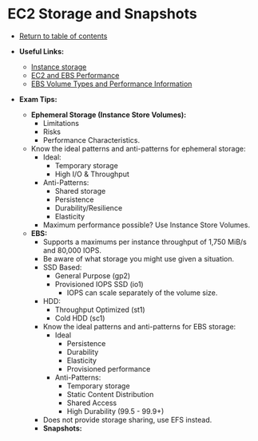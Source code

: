 # EC2 Storage and Snapshots

* [Return to table of contents](../../../README.md)

* **Useful Links:**
  * [Instance storage](https://docs.aws.amazon.com/AWSEC2/latest/UserGuide/InstanceStorage.html)
  * [EC2 and EBS Performance](https://docs.aws.amazon.com/AWSEC2/latest/UserGuide/EBSPerformance.html)
  * [EBS Volume Types and Performance Information](https://docs.aws.amazon.com/AWSEC2/latest/UserGuide/EBSVolumeTypes.html)

* **Exam Tips:**
  * **Ephemeral Storage (Instance Store Volumes):**
    * Limitations
    * Risks
    * Performance Characteristics.
  * Know the ideal patterns and anti-patterns for ephemeral storage:
    * Ideal:
      * Temporary storage
      * High I/O & Throughput
    * Anti-Patterns:
      * Shared storage
      * Persistence
      * Durability/Resilience
      * Elasticity
    * Maximum performance possible? Use Instance Store Volumes.
  * **EBS:**
    * Supports a maximums per instance throughput of 1,750 MiB/s and 80,000 IOPS.
    * Be aware of what storage you might use given a situation.
    * SSD Based:
      * General Purpose (gp2)
      * Provisioned IOPS SSD (io1)
        * IOPS can scale separately of the volume size.
    * HDD:
      * Throughput Optimized (st1)
      * Cold HDD (sc1)
    * Know the ideal patterns and anti-patterns for EBS storage:
      * Ideal
        * Persistence
        * Durability
        * Elasticity
        * Provisioned performance
      * Anti-Patterns:
        * Temporary storage
        * Static Content Distribution
        * Shared Access
        * High Durability (99.5 - 99.9+)
    * Does not provide storage sharing, use EFS instead.
    * **Snapshots:**
